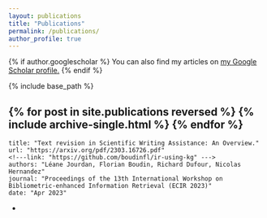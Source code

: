 ```yaml
---
layout: publications
title: "Publications"
permalink: /publications/
author_profile: true
---
```


{% if author.googlescholar %}
  You can also find my articles on <u><a href="{{author.googlescholar}}">my Google Scholar profile</a>.</u>
{% endif %}

{% include base_path %}

{% for post in site.publications reversed %}
  {% include archive-single.html %}
{% endfor %}
  -
    title: "Text revision in Scientific Writing Assistance: An Overview."
    url: "https://arxiv.org/pdf/2303.16726.pdf"
    <!---link: "https://github.com/boudinfl/ir-using-kg" --->
    authors: "Léane Jourdan, Florian Boudin, Richard Dufour, Nicolas Hernandez"
    journal: "Proceedings of the 13th International Workshop on Bibliometric-enhanced Information Retrieval (ECIR 2023)"
    date: "Apr 2023"
  -
